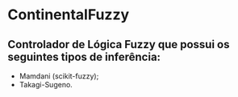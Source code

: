 # ContinentalFuzzy

## Controlador de Lógica Fuzzy que possui os seguintes tipos de inferência:

- Mamdani (scikit-fuzzy);
- Takagi-Sugeno.